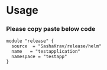 # Usage

### Please copy paste below code

```
module "release" {
  source  = "SashaKrav/release/helm"
  name   = "testapplication"
  namespace = "testapp"
}
```
